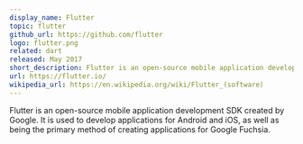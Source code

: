 ```yaml
---
display_name: Flutter
topic: flutter
github_url: https://github.com/flutter
logo: flutter.png
related: dart
released: May 2017
short_description: Flutter is an open-source mobile application development SDK created by Google.
url: https://flutter.io/
wikipedia_url: https://en.wikipedia.org/wiki/Flutter_(software)
---
```

Flutter is an open-source mobile application development SDK created by Google. It is used to develop applications for Android and iOS, as well as being the primary method of creating applications for Google Fuchsia.
